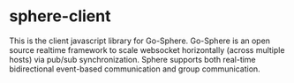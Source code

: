 # sphere-client

This is the client javascript library for Go-Sphere. Go-Sphere is an open source realtime framework to scale websocket horizontally (across multiple hosts) via pub/sub synchronization. Sphere supports both real-time bidirectional event-based communication and group communication.
